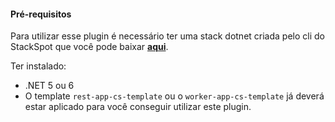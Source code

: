 #### **Pré-requisitos**
Para utilizar esse plugin é necessário ter uma stack dotnet criada pelo cli do StackSpot que você pode baixar [**aqui**](https://stackspot.com.br/).

Ter instalado:
- .NET 5 ou 6 
- O template `rest-app-cs-template` ou o `worker-app-cs-template` já deverá estar aplicado para você conseguir utilizar este plugin.